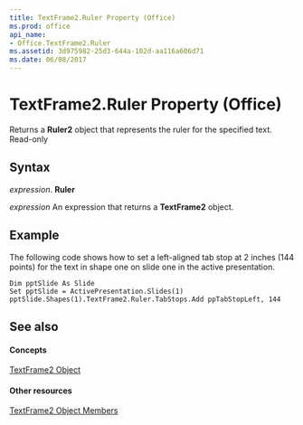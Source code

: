 ```yaml
---
title: TextFrame2.Ruler Property (Office)
ms.prod: office
api_name:
- Office.TextFrame2.Ruler
ms.assetid: 3d975982-25d3-644a-102d-aa116a606d71
ms.date: 06/08/2017
---
```



# TextFrame2.Ruler Property (Office)

Returns a  **Ruler2** object that represents the ruler for the specified text. Read-only


## Syntax

 _expression_. **Ruler**

 _expression_ An expression that returns a **TextFrame2** object.


## Example

The following code shows how to set a left-aligned tab stop at 2 inches (144 points) for the text in shape one on slide one in the active presentation.


```
Dim pptSlide As Slide 
Set pptSlide = ActivePresentation.Slides(1) 
pptSlide.Shapes(1).TextFrame2.Ruler.TabStops.Add ppTabStopLeft, 144 

```


## See also


#### Concepts


[TextFrame2 Object](textframe2-object-office.md)
#### Other resources


[TextFrame2 Object Members](textframe2-members-office.md)

